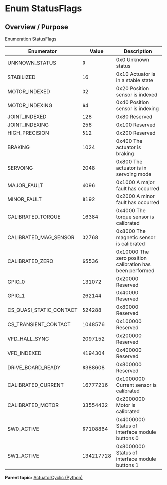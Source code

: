 # Enum StatusFlags

## Overview / Purpose

Enumeration StatusFlags

|Enumerator|Value|Description|
|----------|-----|-----------|
|UNKNOWN\_STATUS|0|0x0 Unknown status|
|STABILIZED|16|0x10 Actuator is in a stable state|
|MOTOR\_INDEXED|32|0x20 Position sensor is indexed|
|MOTOR\_INDEXING|64|0x40 Position sensor is indexing|
|JOINT\_INDEXED|128|0x80 Reserved|
|JOINT\_INDEXING|256|0x100 Reserved|
|HIGH\_PRECISION|512|0x200 Reserved|
|BRAKING|1024|0x400 The actuator is braking|
|SERVOING|2048|0x800 The actuator is in servoing mode|
|MAJOR\_FAULT|4096|0x1000 A major fault has occurred|
|MINOR\_FAULT|8192|0x2000 A minor fault has occurred|
|CALIBRATED\_TORQUE|16384|0x4000 The torque sensor is calibrated|
|CALIBRATED\_MAG\_SENSOR|32768|0x8000 The magnetic sensor is calibrated|
|CALIBRATED\_ZERO|65536|0x10000 The zero position calibration has been performed|
|GPIO\_0|131072|0x20000 Reserved|
|GPIO\_1|262144|0x40000 Reserved|
|CS\_QUASI\_STATIC\_CONTACT|524288|0x80000 Reserved|
|CS\_TRANSIENT\_CONTACT|1048576|0x100000 Reserved|
|VFD\_HALL\_SYNC|2097152|0x200000 Reserved|
|VFD\_INDEXED|4194304|0x400000 Reserved|
|DRIVE\_BOARD\_READY|8388608|0x800000 Reserved|
|CALIBRATED\_CURRENT|16777216|0x1000000 Current sensor is calibrated|
|CALIBRATED\_MOTOR|33554432|0x2000000 Motor is calibrated|
|SW0\_ACTIVE|67108864|0x4000000 Status of interface module buttons 0|
|SW1\_ACTIVE|134217728|0x8000000 Status of interface module buttons 1|

**Parent topic:** [ActuatorCyclic \(Python\)](../../summary_pages/ActuatorCyclic.md)

